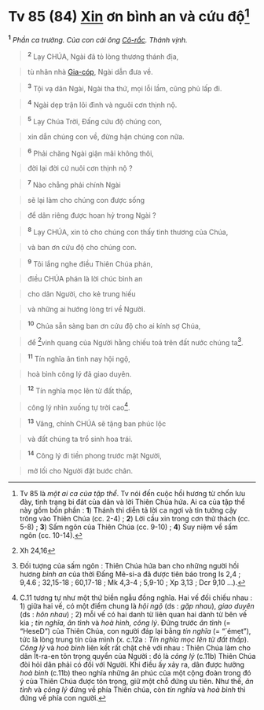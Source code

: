 # Tv 85 (84) [Xin]() ơn bình an và cứu độ[^1]
<sup><b>1</b></sup> *Phần ca trưởng. Của con cái ông [Cô-rắc](). Thánh vịnh.*


> <sup><b>2</b></sup> Lạy CHÚA, Ngài đã tỏ lòng thương thánh địa,
>


> tù nhân nhà [Gia-cóp](), Ngài dẫn đưa về.
>


> <sup><b>3</b></sup> Tội vạ dân Ngài, Ngài tha thứ, mọi lỗi lầm, cũng phủ lấp đi.
>


> <sup><b>4</b></sup> Ngài dẹp trận lôi đình và nguôi cơn thịnh nộ.
>


> <sup><b>5</b></sup> Lạy Chúa Trời, Đấng cứu độ chúng con,
>


> xin dẫn chúng con về, đừng hận chúng con nữa.
>


> <sup><b>6</b></sup> Phải chăng Ngài giận mãi không thôi,
>


> đời lại đời cứ nuôi cơn thịnh nộ ?
>


> <sup><b>7</b></sup> Nào chẳng phải chính Ngài
>


> sẽ lại làm cho chúng con được sống
>


> để dân riêng được hoan hỷ trong Ngài ?
>


> <sup><b>8</b></sup> Lạy CHÚA, xin tỏ cho chúng con thấy tình thương của Chúa,
>


> và ban ơn cứu độ cho chúng con.
>


> <sup><b>9</b></sup> Tôi lắng nghe điều Thiên Chúa phán,
>


> điều CHÚA phán là lời chúc bình an
>


> cho dân Người, cho kẻ trung hiếu
>


> và những ai hướng lòng trí về Người.
>


> <sup><b>10</b></sup> Chúa sẵn sàng ban ơn cứu độ cho ai kính sợ Chúa,
>


> để [^1*]vinh quang của Người hằng chiếu toả trên đất nước chúng ta[^2].
>


> <sup><b>11</b></sup> Tín nghĩa ân tình nay hội ngộ,
>


> hoà bình công lý đã giao duyên.
>


> <sup><b>12</b></sup> Tín nghĩa mọc lên từ đất thấp,
>


> công lý nhìn xuống tự trời cao[^3].
>


> <sup><b>13</b></sup> Vâng, chính CHÚA sẽ tặng ban phúc lộc
>


> và đất chúng ta trổ sinh hoa trái.
>


> <sup><b>14</b></sup> Công lý đi tiền phong trước mặt Người,
>


> mở lối cho Người đặt bước chân.
>

[^1]: Tv 85 là *một ai ca của tập thể*. Tv nói đến cuộc hồi hương từ chốn lưu đày, tình trạng bi đát của dân và lời Thiên Chúa hứa. Ai ca của tập thể này gồm bốn phần : **1**) Thánh thi diễn tả lời ca ngợi và tin tưởng cậy trông vào Thiên Chúa (cc. 2-4) ; **2**) Lời cầu xin trong cơn thử thách (cc. 5-8) ; **3**) Sấm ngôn của Thiên Chúa (cc. 9-10) ; **4**) Suy niệm về sấm ngôn (cc. 10-14).
[^2]: Đối tượng của sấm ngôn : Thiên Chúa hứa ban cho những người hồi hương *bình an* của thời Đấng Mê-si-a đã được tiên báo trong Is 2,4 ; 9,4.6 ; 32,15-18 ; 60,17-18 ; Mk 4,3-4 ; 5,9-10 ; Xp 3,13 ; Dcr 9,10 ...).
[^3]: C.11 tương tự như một thứ biền ngẫu đồng nghĩa. Hai vế đối chiếu nhau : 1) giữa hai vế, có một điểm chung là *hội ngộ* (ds : *gặp nhau*), *giao duyên* (ds : *hôn nhau*) ; 2) mỗi vế có hai danh từ liên quan hai dành từ bên vế kia ; *tín nghĩa, ân tình* và *hoà hình, công lý*. Đứng trước *ân tình* (= “HeseD”) của Thiên Chúa, con người đáp lại bằng *tín nghĩa* (= “´émet”), tức là lòng trung tín của mình (x. c.12a : *Tín nghĩa mọc lên từ đất thấp*). *Công lý* và *hoà bình* liên kết rất chặt chẽ với nhau : Thiên Chúa làm cho dân Ít-ra-en tôn trọng quyền của Người : đó là *công lý* (c.11b) Thiên Chúa đòi hỏi dân phải có đối với Người. Khi điều ấy xảy ra, dân được hưởng *hoà bình* (c.11b) theo nghĩa những ân phúc của một cộng đoàn trong đó ý của Thiên Chúa được tôn trọng, giữ một chỗ đứng ưu tiên. Như thế, *ân tình* và *công lý* đứng về phía Thiên chúa, còn *tín nghĩa* và *hoà bình* thì đứng về phía con người.
[^1*]: Xh 24,16